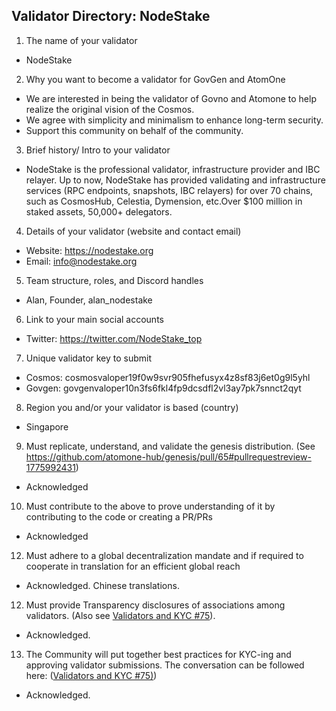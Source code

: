 ## Validator Directory: NodeStake

1) The name of your validator
   
- NodeStake

2) Why you want to become a validator for GovGen and AtomOne
   
- We are interested in being the validator of Govno and Atomone to help realize the original vision of the Cosmos.
- We agree with simplicity and minimalism to enhance long-term security.
- Support this community on behalf of the community.

3) Brief history/ Intro to your validator
   
- NodeStake is the professional validator, infrastructure provider and IBC relayer. Up to now, NodeStake has provided validating and infrastructure services (RPC endpoints, snapshots, IBC relayers) for over 70 chains, such as CosmosHub, Celestia, Dymension, etc.Over $100 million in staked assets, 50,000+ delegators.

4) Details of your validator (website and contact email)

- Website: https://nodestake.org
- Email: info@nodestake.org

5) Team structure, roles, and Discord handles

- Alan, Founder, alan_nodestake

6) Link to your main social accounts

- Twitter: https://twitter.com/NodeStake_top

7) Unique validator key to submit

- Cosmos: cosmosvaloper19f0w9svr905fhefusyx4z8sf83j6et0g9l5yhl
- Govgen: govgenvaloper10n3fs6fkl4fp9dcsdfl2vl3ay7pk7snnct2qyt
  
8) Region you and/or your validator is based (country)
   
- Singapore

9) Must replicate, understand, and validate the genesis distribution. (See https://github.com/atomone-hub/genesis/pull/65#pullrequestreview-1775992431)

- Acknowledged

10) Must contribute to the above to prove understanding of it by contributing to the code or creating a PR/PRs

- Acknowledged

12) Must adhere to a global decentralization mandate and if required to cooperate in translation for an efficient global reach

- Acknowledged. Chinese translations.

12) Must provide Transparency disclosures of associations among validators. (Also see [Validators and KYC #75](https://github.com/atomone-hub/genesis/issues/75#issue-2034573094)).

- Acknowledged.

13) The Community will put together best practices for KYC-ing and approving validator submissions. The conversation can be followed here: ([Validators and KYC #75)](https://github.com/atomone-hub/genesis/issues/75#issue-2034573094))

- Acknowledged.
